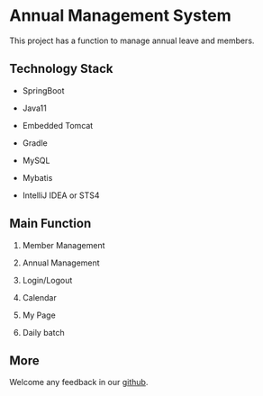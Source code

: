 # Annual Management System
This project has a function to manage annual leave and members.

## Technology Stack
- SpringBoot  

- Java11  

- Embedded Tomcat  

- Gradle  

- MySQL  

- Mybatis  

- IntelliJ IDEA or STS4   

## Main Function
1. Member Management

2. Annual Management

3. Login/Logout

4. Calendar

5. My Page

6. Daily batch

## More

Welcome any feedback in our [github](https://github.com/Gn0thiSeaut0n/hncis-annual-project).
